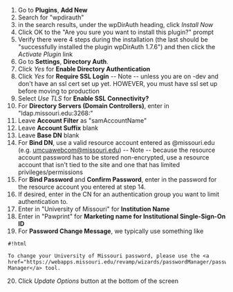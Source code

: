 1. Go to **Plugins**, **Add New**
2. Search for "wpdirauth"
3. in the search results, under the wpDirAuth heading, click *Install Now*
4. Click OK to the "Are you sure you want to install this plugin?" prompt
5. Verify there were 4 steps during the installation (the last should be "successfully installed the plugin wpDirAuth 1.7.6") and then click the *Activate Plugin* link
6. Go to **Settings**, **Directory Auth**.
7. Click *Yes* for **Enable Directory Authentication**
8. Click *Yes* for **Require SSL Login**  -- Note -- unless you are on -dev and don't have an ssl cert set up yet. HOWEVER, you must have ssl set up before moving to production
9. Select *Use TLS* for **Enable SSL Connectivity?**
10. For **Directory Servers (Domain Controllers)**, enter in "ldap.missouri.edu:3268:"
11. Leave **Account Filter** as "samAccountName"
12. Leave **Account Suffix** blank
13. Leave **Base DN** blank
14. For **Bind DN**, use a valid resource account entered as <resource-account>@missouri.edu (e.g. umcuawebcom@missouri.edu) -- Note -- because the resource account password has to be stored non-encrypted, use a resource account that isn't tied to the site and one that has limited privileges/permissions  
15. For **Bind Password** and **Confirm Password**, enter in the password for the resource account you entered at step 14.
16. If desired, enter in the CN for an authentication group you want to limit authentication to.
17. Enter in "University of Missouri" for **Institution Name**
18. Enter in "Pawprint" for **Marketing name for Institutional Single-Sign-On ID**
19. For **Password Change Message**, we typically use something like 

```
#!html

To change your University of Missouri password, please use the <a href="https://webapps.missouri.edu/revamp/wizards/passwordManager/passwordManager.jsp">Password Manager</a> tool.
```

20. Click *Update Options* button at the bottom of the screen